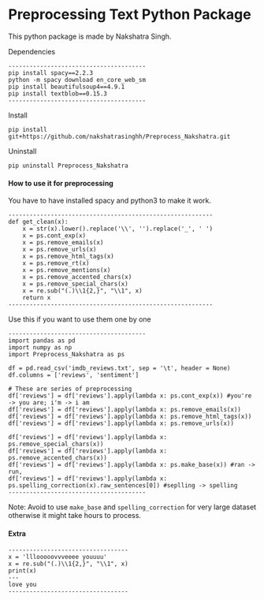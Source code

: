 # Preprocessing Text Python Package

This python package is made by Nakshatra Singh.

Dependencies
```
---------------------------------------
pip install spacy==2.2.3
python -m spacy download en_core_web_sm
pip install beautifulsoup4==4.9.1
pip install textblob==0.15.3
---------------------------------------

```

Install 

`pip install git+https://github.com/nakshatrasinghh/Preprocess_Nakshatra.git`

Uninstall

`pip uninstall Preprocess_Nakshatra`

#### How to use it for preprocessing
You have to have installed spacy and python3 to make it work.

```
----------------------------------------------------------
def get_clean(x):
    x = str(x).lower().replace('\\', '').replace('_', ' ')
    x = ps.cont_exp(x)
    x = ps.remove_emails(x)
    x = ps.remove_urls(x)
    x = ps.remove_html_tags(x)
    x = ps.remove_rt(x)
    x = ps.remove_mentions(x)
    x = ps.remove_accented_chars(x)
    x = ps.remove_special_chars(x)
    x = re.sub("(.)\\1{2,}", "\\1", x)
    return x
----------------------------------------------------------
```

Use this if you want to use them one by one
```
---------------------------------------
import pandas as pd
import numpy as np
import Preprocess_Nakshatra as ps

df = pd.read_csv('imdb_reviews.txt', sep = '\t', header = None)
df.columns = ['reviews', 'sentiment']

# These are series of preprocessing
df['reviews'] = df['reviews'].apply(lambda x: ps.cont_exp(x)) #you're -> you are; i'm -> i am
df['reviews'] = df['reviews'].apply(lambda x: ps.remove_emails(x))
df['reviews'] = df['reviews'].apply(lambda x: ps.remove_html_tags(x))
df['reviews'] = df['reviews'].apply(lambda x: ps.remove_urls(x))

df['reviews'] = df['reviews'].apply(lambda x: ps.remove_special_chars(x))
df['reviews'] = df['reviews'].apply(lambda x: ps.remove_accented_chars(x))
df['reviews'] = df['reviews'].apply(lambda x: ps.make_base(x)) #ran -> run,
df['reviews'] = df['reviews'].apply(lambda x: ps.spelling_correction(x).raw_sentences[0]) #seplling -> spelling
---------------------------------------
```

Note: Avoid to use `make_base` and `spelling_correction` for very large dataset otherwise it might take hours to process.


#### Extra

```
----------------------------------
x = 'lllooooovvveeee youuuu'
x = re.sub("(.)\\1{2,}", "\\1", x)
print(x)
---
love you
----------------------------------
```
